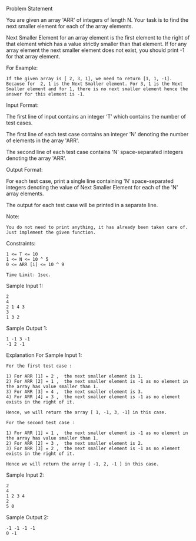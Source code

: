 Problem Statement

You are given an array 'ARR' of integers of length N. Your task is to find the next smaller element for each of the array elements.

Next Smaller Element for an array element is the first element to the right of that element which has a value strictly smaller than that element.
If for any array element the next smaller element does not exist, you should print -1 for that array element.

For Example:

    If the given array is [ 2, 3, 1], we need to return [1, 1, -1]. Because for  2, 1 is the Next Smaller element. For 3, 1 is the Next Smaller element and for 1, there is no next smaller element hence the answer for this element is -1.

Input Format:

The first line of input contains an integer ‘T’ which contains the number of test cases.

The first line of each test case contains an integer 'N' denoting the number of elements in the array 'ARR'.

The second line of each test case contains 'N' space-separated integers denoting the array 'ARR'. 

Output Format:

For each test case, print a single line containing 'N' space-separated integers denoting the value of Next Smaller Element for each of the 'N' array elements.

The output for each test case will be printed in a separate line.

Note:

    You do not need to print anything, it has already been taken care of. Just implement the given function.

Constraints:

    1 <= T <= 10
    1 <= N <= 10 ^ 5
    0 <= ARR [i] <= 10 ^ 9

    Time Limit: 1sec.

Sample Input 1:

    2
    4
    2 1 4 3
    3
    1 3 2

Sample Output 1:

    1 -1 3 -1
    -1 2 -1

Explanation For Sample Input 1:

    For the first test case : 

    1) For ARR [1] = 2 ,  the next smaller element is 1. 
    2) For ARR [2] = 1 ,  the next smaller element is -1 as no element in the array has value smaller than 1.
    3) For ARR [3] = 4 ,  the next smaller element is 3.
    4) For ARR [4] = 3 ,  the next smaller element is -1 as no element exists in the right of it.

    Hence, we will return the array [ 1, -1, 3, -1] in this case.

    For the second test case :

    1) For ARR [1] = 1 ,  the next smaller element is -1 as no element in the array has value smaller than 1.
    2) For ARR [2] = 3 ,  the next smaller element is 2.
    3) For ARR [3] = 2 ,  the next smaller element is -1 as no element exists in the right of it.

    Hence we will return the array [ -1, 2, -1 ] in this case.

Sample Input 2:

    2
    4
    1 2 3 4
    2
    5 0

Sample Output 2:

    -1 -1 -1 -1
    0 -1